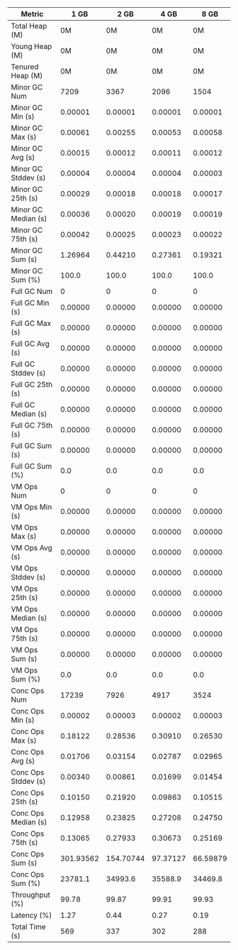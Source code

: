 | Metric | 1 GB | 2 GB | 4 GB | 8 GB |
|------|----|----|----|----|
| Total Heap (M) | 0M | 0M | 0M | 0M |
| Young Heap (M) | 0M | 0M | 0M | 0M |
| Tenured Heap (M) | 0M | 0M | 0M | 0M |
| Minor GC Num | 7209 | 3367 | 2096 | 1504 |
| Minor GC Min (s) | 0.00001 | 0.00001 | 0.00001 | 0.00001 |
| Minor GC Max (s) | 0.00061 | 0.00255 | 0.00053 | 0.00058 |
| Minor GC Avg (s) | 0.00015 | 0.00012 | 0.00011 | 0.00012 |
| Minor GC Stddev (s) | 0.00004 | 0.00004 | 0.00004 | 0.00003 |
| Minor GC 25th (s) | 0.00029 | 0.00018 | 0.00018 | 0.00017 |
| Minor GC Median (s) | 0.00036 | 0.00020 | 0.00019 | 0.00019 |
| Minor GC 75th (s) | 0.00042 | 0.00025 | 0.00023 | 0.00022 |
| Minor GC Sum (s) | 1.26964 | 0.44210 | 0.27361 | 0.19321 |
| Minor GC Sum (%) | 100.0 | 100.0 | 100.0 | 100.0 |
| Full GC Num | 0 | 0 | 0 | 0 |
| Full GC Min (s) | 0.00000 | 0.00000 | 0.00000 | 0.00000 |
| Full GC Max (s) | 0.00000 | 0.00000 | 0.00000 | 0.00000 |
| Full GC Avg (s) | 0.00000 | 0.00000 | 0.00000 | 0.00000 |
| Full GC Stddev (s) | 0.00000 | 0.00000 | 0.00000 | 0.00000 |
| Full GC 25th (s) | 0.00000 | 0.00000 | 0.00000 | 0.00000 |
| Full GC Median (s) | 0.00000 | 0.00000 | 0.00000 | 0.00000 |
| Full GC 75th (s) | 0.00000 | 0.00000 | 0.00000 | 0.00000 |
| Full GC Sum (s) | 0.00000 | 0.00000 | 0.00000 | 0.00000 |
| Full GC Sum (%) | 0.0 | 0.0 | 0.0 | 0.0 |
| VM Ops Num | 0 | 0 | 0 | 0 |
| VM Ops Min (s) | 0.00000 | 0.00000 | 0.00000 | 0.00000 |
| VM Ops Max (s) | 0.00000 | 0.00000 | 0.00000 | 0.00000 |
| VM Ops Avg (s) | 0.00000 | 0.00000 | 0.00000 | 0.00000 |
| VM Ops Stddev (s) | 0.00000 | 0.00000 | 0.00000 | 0.00000 |
| VM Ops 25th (s) | 0.00000 | 0.00000 | 0.00000 | 0.00000 |
| VM Ops Median (s) | 0.00000 | 0.00000 | 0.00000 | 0.00000 |
| VM Ops 75th (s) | 0.00000 | 0.00000 | 0.00000 | 0.00000 |
| VM Ops Sum (s) | 0.00000 | 0.00000 | 0.00000 | 0.00000 |
| VM Ops Sum (%) | 0.0 | 0.0 | 0.0 | 0.0 |
| Conc Ops Num | 17239 | 7926 | 4917 | 3524 |
| Conc Ops Min (s) | 0.00002 | 0.00003 | 0.00002 | 0.00003 |
| Conc Ops Max (s) | 0.18122 | 0.28536 | 0.30910 | 0.26530 |
| Conc Ops Avg (s) | 0.01706 | 0.03154 | 0.02787 | 0.02965 |
| Conc Ops Stddev (s) | 0.00340 | 0.00861 | 0.01699 | 0.01454 |
| Conc Ops 25th (s) | 0.10150 | 0.21920 | 0.09863 | 0.10515 |
| Conc Ops Median (s) | 0.12958 | 0.23825 | 0.27208 | 0.24750 |
| Conc Ops 75th (s) | 0.13065 | 0.27933 | 0.30673 | 0.25169 |
| Conc Ops Sum (s) | 301.93562 | 154.70744 | 97.37127 | 66.59879 |
| Conc Ops Sum (%) | 23781.1 | 34993.6 | 35588.9 | 34469.8 |
| Throughput (%) | 99.78 | 99.87 | 99.91 | 99.93 |
| Latency (%) | 1.27 | 0.44 | 0.27 | 0.19 |
| Total Time (s) | 569 | 337 | 302 | 288 |
